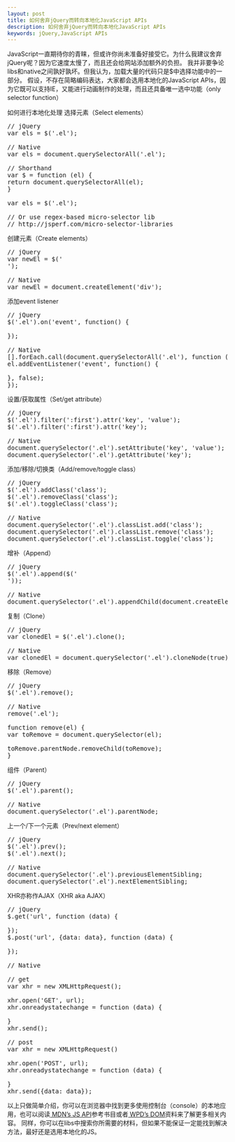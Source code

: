 ```yaml
---
layout: post
title: 如何舍弃jQuery而转向本地化JavaScript APIs
description: 如何舍弃jQuery而转向本地化JavaScript APIs
keywords: jQuery,JavaScript APIs
---
```


JavaScript一直期待你的青睐，但或许你尚未准备好接受它。为什么我建议舍弃jQuery呢？因为它速度太慢了，而且还会给网站添加额外的负担。
我并非要争论libs和native之间孰好孰坏。但我认为，加载大量的代码只是$中选择功能中的一部分。
假设，不存在简略编码表达，大家都会选用本地化的JavaScript APIs，因为它既可以支持IE，又能进行动画制作的处理，而且还具备唯一选中功能（only selector function）

如何进行本地化处理
选择元素（Select elements）
<pre>
// jQuery
var els = $('.el');

// Native
var els = document.querySelectorAll('.el');

// Shorthand
var $ = function (el) {
return document.querySelectorAll(el);
}

var els = $('.el');

// Or use regex-based micro-selector lib
// http://jsperf.com/micro-selector-libraries
</pre>
创建元素（Create elements）
<pre>
// jQuery
var newEl = $('<div/>');

// Native
var newEl = document.createElement('div');
</pre>

添加event listener
<pre>
// jQuery
$('.el').on('event', function() {

});

// Native
[].forEach.call(document.querySelectorAll('.el'), function (el) {
el.addEventListener('event', function() {

}, false);
});
</pre>

设置/获取属性（Set/get attribute）
<pre>
// jQuery
$('.el').filter(':first').attr('key', 'value');
$('.el').filter(':first').attr('key');

// Native
document.querySelector('.el').setAttribute('key', 'value');
document.querySelector('.el').getAttribute('key');
</pre>
添加/移除/切换类（Add/remove/toggle class）
<pre>
// jQuery
$('.el').addClass('class');
$('.el').removeClass('class');
$('.el').toggleClass('class');

// Native
document.querySelector('.el').classList.add('class');
document.querySelector('.el').classList.remove('class');
document.querySelector('.el').classList.toggle('class');
</pre>
增补（Append）
<pre>
// jQuery
$('.el').append($('<div/>'));

// Native
document.querySelector('.el').appendChild(document.createElement('div'));
</pre>
复制（Clone）
<pre>
// jQuery
var clonedEl = $('.el').clone();

// Native
var clonedEl = document.querySelector('.el').cloneNode(true);
</pre>
移除（Remove）

<pre>
// jQuery
$('.el').remove();

// Native
remove('.el');

function remove(el) {
var toRemove = document.querySelector(el);

toRemove.parentNode.removeChild(toRemove);
}
</pre>
组件（Parent）
<pre>
// jQuery
$('.el').parent();

// Native
document.querySelector('.el').parentNode;
</pre>
上一个/下一个元素（Prev/next element）
<pre>
// jQuery
$('.el').prev();
$('.el').next();

// Native
document.querySelector('.el').previousElementSibling;
document.querySelector('.el').nextElementSibling;
</pre>
XHR亦称作AJAX（XHR aka AJAX）
<pre>
// jQuery
$.get('url', function (data) {

});
$.post('url', {data: data}, function (data) {

});

// Native

// get
var xhr = new XMLHttpRequest();

xhr.open('GET', url);
xhr.onreadystatechange = function (data) {

}
xhr.send();

// post
var xhr = new XMLHttpRequest()

xhr.open('POST', url);
xhr.onreadystatechange = function (data) {

}
xhr.send({data: data});
</pre>
以上只做简单介绍，你可以在浏览器中找到更多使用控制台（console）的本地应用，也可以阅读<a href="https://developer.mozilla.org/ru/docs/Web/API" target="_blank"> MDN’s JS API</a>参考书目或者<a href="http://docs.webplatform.org/wiki/dom" target="_blank"> WPD’s DOM</a>资料来了解更多相关内容。
同样，你可以在libs中搜索你所需要的材料，但如果不能保证一定能找到解决方法，最好还是选用本地化的JS。